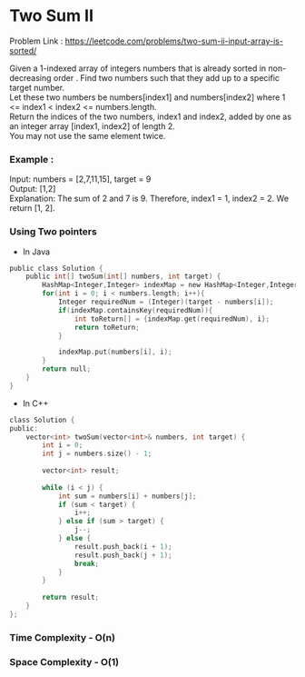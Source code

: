 # Two Sum II

Problem Link : https://leetcode.com/problems/two-sum-ii-input-array-is-sorted/

Given a 1-indexed array of integers numbers that is already sorted in non-decreasing order . Find two numbers such that they add up to a specific target number.<br /> Let these two numbers be numbers[index1] and numbers[index2] where 1 <= index1 < index2 <= numbers.length.
<br />Return the indices of the two numbers, index1 and index2, added by one as an integer array [index1, index2] of length 2.
<br />You may not use the same element twice.


### Example :

Input: numbers = [2,7,11,15], target = 9 <br />
Output: [1,2] <br />
Explanation: The sum of 2 and 7 is 9. Therefore, index1 = 1, index2 = 2. We return [1, 2].


### Using Two pointers

- In Java

```c
public class Solution {
    public int[] twoSum(int[] numbers, int target) {
        HashMap<Integer,Integer> indexMap = new HashMap<Integer,Integer>();
        for(int i = 0; i < numbers.length; i++){
            Integer requiredNum = (Integer)(target - numbers[i]);
            if(indexMap.containsKey(requiredNum)){
                int toReturn[] = {indexMap.get(requiredNum), i};
                return toReturn;
            }

            indexMap.put(numbers[i], i);
        }
        return null;
    }
}
```
- In C++
```c
class Solution {
public:
    vector<int> twoSum(vector<int>& numbers, int target) {
        int i = 0;
        int j = numbers.size() - 1;
        
        vector<int> result;
        
        while (i < j) {
            int sum = numbers[i] + numbers[j];
            if (sum < target) {
                i++;
            } else if (sum > target) {
                j--;
            } else {
                result.push_back(i + 1);
                result.push_back(j + 1);
                break;
            }
        }
        
        return result;
    }
};
```
### Time Complexity - O(n)
### Space Complexity - O(1)

